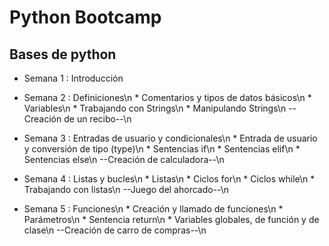# Python Bootcamp
## Bases de python

- Semana 1 : Introducción

- Semana 2 : Definiciones\n
                * Comentarios y tipos de datos básicos\n
                * Variables\n
                * Trabajando con Strings\n
                * Manipulando Strings\n
               --Creación de un recibo--\n
               
- Semana 3 : Entradas de usuario y condicionales\n
                * Entrada de usuario y conversión de tipo (type)\n
                * Sentencias if\n
                * Sentencias elif\n
                * Sentencias else\n
               --Creación de calculadora--\n
               
- Semana 4 : Listas y bucles\n
                * Listas\n
                * Ciclos for\n
                * Ciclos while\n
                * Trabajando con listas\n
               --Juego del ahorcado--\n
               
- Semana 5 : Funciones\n
                * Creación y llamado de funciones\n
                * Parámetros\n
                * Sentencia return\n
                * Variables globales, de función y de clase\n
               --Creación de carro de compras--\n
